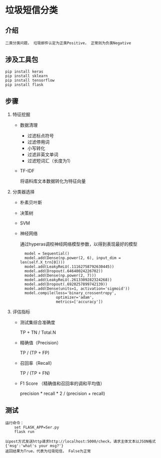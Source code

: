 # 垃圾短信分类
## 介绍
    二类分类问题， 垃圾邮件认定为正类Positive， 正常则为负类Negative
## 涉及工具包
    pip install keras
    pip install sklearn
    pip install tensorflow
    pip install flask
## 步骤
1. 特征挖掘
    - 数据清理
        - 过滤标点符号
        - 过滤停用词
        - 小写转化
        - 过滤非英文单词
        - 过滤短词汇（长度为1）
    
    - TF-IDF
    
        将语料库文本数据转化为特征向量
2. 分类器选择
    - 朴素贝叶斯
    - 决策树
    - SVM
    - 神经网络
    
        通过hyperas调校神经网络模型参数，以得到表现最好的模型
        
            model = Sequential()
            model.add(Dense(np.power(2, 6), input_dim = len(self.X_trn[0])))
            model.add(LeakyReLU(.11162758792630445))
            model.add(Dropout(.64640024226702))
            model.add(Dense(np.power(2, 7)))
            model.add(LeakyReLU(.2613309282324268))
            model.add(Dropout(.6920257899742139))
            model.add(Dense(units=1, activation='sigmoid'))
            model.compile(loss='binary_crossentropy',
                          optimizer='adam',
                          metrics=['accuracy']) 
        
3. 评估指标
    - 测试集综合准确度
    
        TP + TN / Total.N
    - 精确值（Precision）
    
        TP / (TP + FP)
    - 召回率（Recall）
    
        TP / (TP + FN)
    - F1 Score
        （精确值和召回率的调和平均值）
    
        precision * recall * 2 / (precision + recall)

## 测试

    运行命令：
        set FLASK_APP=Ser.py
        flask run
    
    以post方式发送http请求http://localhost:5000/check，请求主体文本以JSON格式{'msg':'what's your msg?'}
    返回结果为True，代表为垃圾短信， False为正常
     


    
